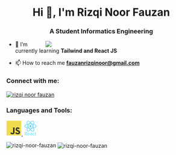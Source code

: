 <h1 align="center">Hi 👋, I'm Rizqi Noor Fauzan</h1>
<h3 align="center">A Student Informatics Engineering</h3>
<img align="right" src="https://gifdb.com/images/high/cartoon-character-louise-belcher-coding-is-fun-ctmkcciuc1gyxos2.gif" width="400px">

- 🌱 I’m currently learning **Tailwind and React JS**

- 📫 How to reach me **fauzanrizqinoor@gmail.com**

<h3 align="left">Connect with me:</h3>
<p align="left">
<a href="https://linkedin.com/in/rizqi noor fauzan" target="blank"><img align="center" src="https://raw.githubusercontent.com/rahuldkjain/github-profile-readme-generator/master/src/images/icons/Social/linked-in-alt.svg" alt="rizqi noor fauzan" height="30" width="40" /></a>
</p>

<h3 align="left">Languages and Tools:</h3>
<p align="left"> <a href="https://developer.mozilla.org/en-US/docs/Web/JavaScript" target="_blank" rel="noreferrer"> <img src="https://raw.githubusercontent.com/devicons/devicon/master/icons/javascript/javascript-original.svg" alt="javascript" width="40" height="40"/> </a> <a href="https://reactjs.org/" target="_blank" rel="noreferrer"> <img src="https://raw.githubusercontent.com/devicons/devicon/master/icons/react/react-original-wordmark.svg" alt="react" width="40" height="40"/> </a> </p>

<p><img align="left" src="https://github-readme-stats.vercel.app/api/top-langs?username=rizqi-noor-fauzan&show_icons=true&locale=en&bg_color=0d1117&title_color=58a6ff&text_color=c9d1d9&icon_color=f0a500&layout=compact" alt="rizqi-noor-fauzan" /></p>

<p>&nbsp;<img align="center" src="https://github-readme-stats.vercel.app/api?username=rizqi-noor-fauzan&show_icons=true&locale=en&bg_color=0d1117&title_color=58a6ff&text_color=c9d1d9&icon_color=f0a500" alt="rizqi-noor-fauzan" /></p>

